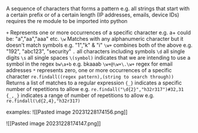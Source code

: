 A sequence of characters that forms a pattern 
e.g. all strings that start with a certain prefix or of a certain length (IP addresses, emails, device IDs)
requires the re module to be imported into python

`+` Represents one or more occurrences of a specific character e.g. a+ could be: "a","aa","aaa" etc.
`\w` Matches with any alphanumeric character but it doesn't match symbols e.g. "1","k" & "i"
`\w+` combines both of the above e.g. "192", "abc123", "security"
`.` all characters including symbols
`\d` all single digits
`\s` all single spaces
`\(symbol)` indicates that we are intending to use a symbol in the regex
`bw\a+b` e.g. bkaaab
`\w+@\w+\.\w+` regex for email addresses
`*` represents zero, one or more occurrences of a specific character
`re.findall((regex pattern),(string to search through))` Returns a list of matches to a regular expression
`{_}` indicates a specific number of repetitions to allow e.g. `re.findall("\d{2}","h32r317")#32,31`
`{_,_}` indicates a range of number of repetitions to allow e.g. `re.findall(\d{2,4},"h32r317)`


examples:
![[Pasted image 20231228174156.png]]

![[Pasted image 20231228174147.png]]